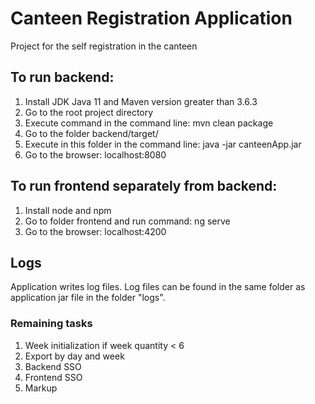 # Canteen Registration Application
Project for the self registration in the canteen

## To run backend:
1. Install JDK Java 11 and Maven version greater than 3.6.3
2. Go to the root project directory
3. Execute command in the command line: mvn clean package
4. Go to the folder backend/target/
5. Execute in this folder in the command line: java -jar canteenApp.jar
6. Go to the browser: localhost:8080 

## To run frontend separately from backend:
1. Install node and npm
2. Go to folder frontend and run command: ng serve
3. Go to the browser: localhost:4200

## Logs
Application writes log files.
Log files can be found in the same folder as application jar file in the folder "logs".

### Remaining tasks
1. Week initialization if week quantity < 6
2. Export by day and week
3. Backend SSO
4. Frontend SSO
5. Markup